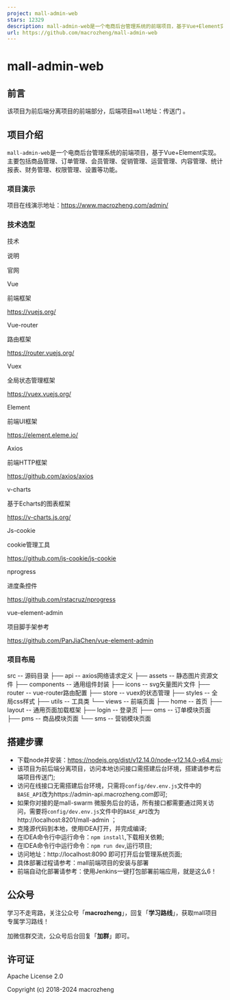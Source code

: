 ```yaml
---
project: mall-admin-web
stars: 12329
description: mall-admin-web是一个电商后台管理系统的前端项目，基于Vue+Element实现。 主要包括商品管理、订单管理、会员管理、促销管理、运营管理、内容管理、统计报表、财务管理、权限管理、设置等功能。
url: https://github.com/macrozheng/mall-admin-web
---
```


mall-admin-web
==============

前言
--

该项目为前后端分离项目的前端部分，后端项目`mall`地址：传送门 。

项目介绍
----

`mall-admin-web`是一个电商后台管理系统的前端项目，基于Vue+Element实现。主要包括商品管理、订单管理、会员管理、促销管理、运营管理、内容管理、统计报表、财务管理、权限管理、设置等功能。

### 项目演示

项目在线演示地址：https://www.macrozheng.com/admin/

### 技术选型

技术

说明

官网

Vue

前端框架

https://vuejs.org/

Vue-router

路由框架

https://router.vuejs.org/

Vuex

全局状态管理框架

https://vuex.vuejs.org/

Element

前端UI框架

https://element.eleme.io/

Axios

前端HTTP框架

https://github.com/axios/axios

v-charts

基于Echarts的图表框架

https://v-charts.js.org/

Js-cookie

cookie管理工具

https://github.com/js-cookie/js-cookie

nprogress

进度条控件

https://github.com/rstacruz/nprogress

vue-element-admin

项目脚手架参考

https://github.com/PanJiaChen/vue-element-admin

### 项目布局

src \-- 源码目录
├── api \-- axios网络请求定义
├── assets \-- 静态图片资源文件
├── components \-- 通用组件封装
├── icons \-- svg矢量图片文件
├── router \-- vue-router路由配置
├── store \-- vuex的状态管理
├── styles \-- 全局css样式
├── utils \-- 工具类
└── views \-- 前端页面
    ├── home \-- 首页
    ├── layout \-- 通用页面加载框架
    ├── login \-- 登录页
    ├── oms \-- 订单模块页面
    ├── pms \-- 商品模块页面
    └── sms \-- 营销模块页面

搭建步骤
----

-   下载node并安装：https://nodejs.org/dist/v12.14.0/node-v12.14.0-x64.msi;
-   该项目为前后端分离项目，访问本地访问接口需搭建后台环境，搭建请参考后端项目传送门;
-   访问在线接口无需搭建后台环境，只需将`config/dev.env.js`文件中的`BASE_API`改为https://admin-api.macrozheng.com即可;
-   如果你对接的是mall-swarm 微服务后台的话，所有接口都需要通过网关访问，需要将`config/dev.env.js`文件中的`BASE_API`改为http://localhost:8201/mall-admin ；
-   克隆源代码到本地，使用IDEA打开，并完成编译;
-   在IDEA命令行中运行命令：`npm install`,下载相关依赖;
-   在IDEA命令行中运行命令：`npm run dev`,运行项目;
-   访问地址：http://localhost:8090 即可打开后台管理系统页面;
-   具体部署过程请参考：mall前端项目的安装与部署
-   前端自动化部署请参考：使用Jenkins一键打包部署前端应用，就是这么6！

公众号
---

学习不走弯路，关注公众号「**macrozheng**」，回复「**学习路线**」，获取mall项目专属学习路线！

加微信群交流，公众号后台回复「**加群**」即可。

许可证
---

Apache License 2.0

Copyright (c) 2018-2024 macrozheng
